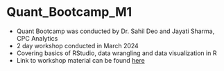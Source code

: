 # Quant_Bootcamp_M1
- Quant Bootcamp was conducted by Dr. Sahil Deo and Jayati Sharma, CPC Analytics
- 2 day workshop conducted in March 2024
- Covering basics of RStudio, data wrangling and data visualization in R
- Link to workshop material can be found [here](https://cpc-analytics.github.io/Quant_Bootcamp_M1/index.html)
